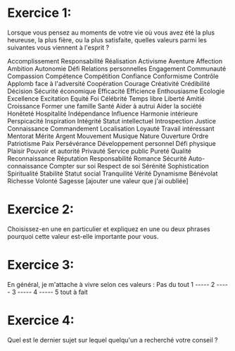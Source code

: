 Exercice 1:
===========
Lorsque vous pensez au moments de votre vie où vous avez été la plus heureuse, 
la plus fière, ou la plus satisfaite, quelles valeurs parmi les suivantes vous 
viennent à l'esprit ?

Accomplissement
Responsabilité
Réalisation
Activisme
Aventure
Affection
Ambition
Autonomie
Défi
Relations personnelles
Engagement
Communauté
Compassion
Compétence
Compétition
Confiance
Conformisme
Contrôle
Applomb face à l'adversité
Coopération
Courage
Créativité
Crédibilité
Décision
Sécurité économique
Efficacité
Efficience
Enthousiasme
Ecologie
Excellence
Excitation
Equité
Foi
Célébrité
Temps libre
Liberté
Amitié
Croissance
Former une famille
Santé
Aider à autrui
Aider la société
Honêteté
Hospitalité
Indépendance
Influence
Harmonie intérieure
Perspicacité
Inspiration
Intégrité
Statut intellectuel
Introspection
Justice
Connaissance
Commandement
Localisation
Loyauté
Travail intéressant
Mentorat
Mérite
Argent
Mouvement
Musique
Nature
Ouverture
Ordre
Patriotisme
Paix
Persévérance
Développement personnel
Défi physique
Plaisir
Pouvoir et autorité
Privauté
Service public
Pureté
Qualité
Reconnaissance
Réputation
Responsabilité
Romance
Sécurité
Auto-connaissance
Compter sur soi
Respect de soi
Sérénité
Sophistication
Spiritualité
Stabilité
Statut social
Tranquilité
Vérité
Dynamisme
Bénévolat
Richesse
Volonté
Sagesse
[ajouter une valeur que j'ai oubliée]


Exercice 2:
===========
Choisissez-en une en particulier et expliquez en une ou deux phrases pourquoi 
cette valeur est-elle importante pour vous.


Exercice 3:
===========
En général, je m'attache à vivre selon ces valeurs :
Pas du tout 1 ----- 2 ----- 3 ----- 4 ----- 5 tout à fait


Exercice 4:
===========
Quel est le dernier sujet sur lequel quelqu'un a recherché votre conseil ?
